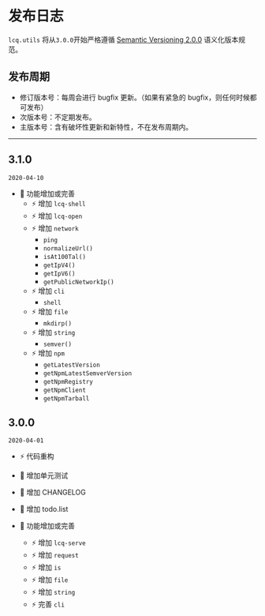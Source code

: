 # 发布日志

`lcq.utils` 将从`3.0.0`开始严格遵循 [Semantic Versioning 2.0.0](http://semver.org/lang/zh-CN/) 语义化版本规范。

## 发布周期

- 修订版本号：每周会进行 bugfix 更新。（如果有紧急的 bugfix，则任何时候都可发布）
- 次版本号：不定期发布。
- 主版本号：含有破坏性更新和新特性，不在发布周期内。

---

## 3.1.0

`2020-04-10`

- 📖 功能增加或完善
  - ⚡️ 增加 `lcq-shell`
  - ⚡️ 增加 `lcq-open`
  - ⚡️ 增加 `network`
    - `ping`
    - `normalizeUrl()`
    - `isAt100Tal()`
    - `getIpV4()`
    - `getIpV6()`
    - `getPublicNetworkIp()`
  - ⚡️ 增加 `cli`
    - `shell`
  - ⚡️ 增加 `file`
    - `mkdirp()`
  - ⚡️ 增加 `string`
    - `semver()`
  - ⚡️ 增加 `npm`
    - `getLatestVersion`
    - `getNpmLatestSemverVersion`
    - `getNpmRegistry`
    - `getNpmClient`
    - `getNpmTarball`

## 3.0.0

`2020-04-01`

- ⚡️ 代码重构
- 🌟 增加单元测试
- 🌟 增加 CHANGELOG
- 🌟 增加 todo.list

- 📖 功能增加或完善
  - ⚡️ 增加 `lcq-serve`
  - ⚡️ 增加 `request`
  - ⚡️ 增加 `is`
  - ⚡️ 增加 `file`
  - ⚡️ 增加 `string`
  - ⚡️ 完善 `cli`

